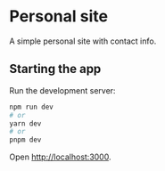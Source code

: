 # Personal site

A simple personal site with contact info.

## Starting the app

Run the development server:

```bash
npm run dev
# or
yarn dev
# or
pnpm dev
```

Open [http://localhost:3000](http://localhost:3000).
